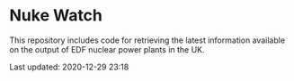 # Nuke Watch

This repository includes code for retrieving the latest information available on the output of EDF nuclear power plants in the UK.

Last updated: 2020-12-29 23:18